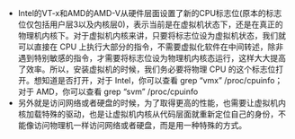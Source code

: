 - Intel的VT-x和AMD的AMD-V从硬件层面设置了新的CPU标志位(原本的标志位仅包括用户层3以及内核层0)，表示当前是在虚拟机状态下，还是在真正的物理机内核下。对于虚拟机内核来讲，只要将标志位设为虚拟机状态，我们就可以直接在 CPU 上执行大部分的指令，不需要虚拟化软件在中间转述，除非遇到特别敏感的指令，才需要将标志位设为物理机内核态运行，这样大大提高了效率。所以，安装虚拟机的时候，我们务必要将物理 CPU 的这个标志位打开。想知道是否打开，对于 Intel，你可以查看 grep “vmx” /proc/cpuinfo；对于 AMD，你可以查看 grep “svm” /proc/cpuinfo
- 另外就是访问网络或者硬盘的时候，为了取得更高的性能，也需要让虚拟机内核加载特殊的驱动，也是让虚拟机内核从代码层面就重新定位自己的身份，不能像访问物理机一样访问网络或者硬盘，而是用一种特殊的方式。